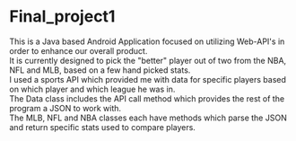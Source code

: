 # Final_project1
This is a Java based Android Application focused on utilizing Web-API's in order to enhance our overall product.
<br>
It is currently designed to pick the "better" player out of two from the NBA, NFL and MLB, based on a few hand picked stats.
<br>
I used a sports API which provided me with data for specific players based on which player and which league he was in.
<br>
The Data class includes the API call method which provides the rest of the program a JSON to work with.
<br>
The MLB, NFL and NBA classes each have methods which parse the JSON and return specific stats used to compare players.
<br>
